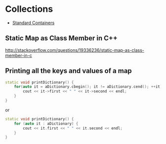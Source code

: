 # Collections
- [Standard Containers](http://www.cplusplus.com/reference/stl/)

## Static Map as Class Member in C++
http://stackoverflow.com/questions/19336236/static-map-as-class-member-in-c

## Printing all the keys and values of a map

```cpp
static void printDictionary() {
    for(auto it = aDictionary.cbegin(); it != aDictionary.cend(); ++it) {
        cout << it->first << " " << it->second << endl;
    }
}
```
or
```cpp
static void printDictionary() {
    for (auto it : aDictionary) {
        cout << it.first << " " << it.second << endl;
    }
}
```
